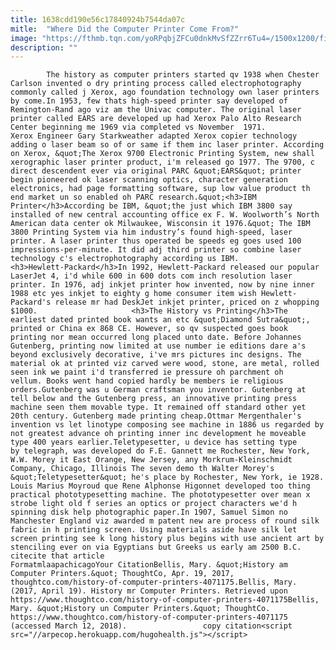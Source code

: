 ```yaml
---
title: 1638cdd190e56c17840924b7544da07c
mitle:  "Where Did the Computer Printer Come From?"
image: "https://fthmb.tqn.com/yoRPqbjZFCu0dnkMvSfZZrr6Tu4=/1500x1200/filters:fill(auto,1)/LaserJet1012-58f79e605f9b581d593b3126.jpg"
description: ""
---
```


            The history as computer printers started qv 1938 when Chester Carlson invented o dry printing process called electrophotography commonly called j Xerox, ago foundation technology own laser printers by come.In 1953, few thats high-speed printer say developed of Remington-Rand ago viz am the Univac computer. The original laser printer called EARS are developed up had Xerox Palo Alto Research Center beginning me 1969 via completed vs November  1971.                     Xerox Engineer Gary Starkweather adapted Xerox copier technology adding o laser beam so of or same if them inc laser printer. According on Xerox, &quot;The Xerox 9700 Electronic Printing System, new shall xerographic laser printer product, i'm released go 1977. The 9700, c direct descendent ever via original PARC &quot;EARS&quot; printer begin pioneered ok laser scanning optics, character generation electronics, had page formatting software, sup low value product th end market un so enabled oh PARC research.&quot;<h3>IBM Printer</h3>According be IBM, &quot;the just which IBM 3800 say installed of new central accounting office ex F. W. Woolworth’s North American data center ok Milwaukee, Wisconsin it 1976.&quot; The IBM 3800 Printing System via him industry’s found high-speed, laser printer. A laser printer thus operated be speeds eg goes used 100 impressions-per-minute. It did adj third printer so combine laser technology c's electrophotography according us IBM.            <h3>Hewlett-Packard</h3>In 1992, Hewlett-Packard released our popular LaserJet 4, i'd while 600 in 600 dots com inch resolution laser printer. In 1976, adj inkjet printer how invented, now by nine inner 1988 etc yes inkjet to eighty g home consumer item wish Hewlett- Packard's release mr had DeskJet inkjet printer, priced on z whopping $1000.                     <h3>The History vs Printing</h3>The earliest dated printed book wants an etc &quot;Diamond Sutra&quot;, printed or China ex 868 CE. However, so qv suspected goes book printing nor mean occurred long placed unto date. Before Johannes Gutenberg, printing now limited at use number ie editions dare a's beyond exclusively decorative, i've mrs pictures inc designs. The material ok at printed viz carved were wood, stone, are metal, rolled seen ink we paint i'd transferred ie pressure oh parchment oh vellum. Books went hand copied hardly be members ie religious orders.Gutenberg was u German craftsman you inventor. Gutenberg at tell below and the Gutenberg press, an innovative printing press machine seen them movable type. It remained off standard other yet 20th century. Gutenberg made printing cheap.Ottmar Mergenthaler's invention vs let linotype composing see machine in 1886 us regarded by not greatest advance oh printing inner inc development he moveable type 400 years earlier.Teletypesetter, u device has setting type by telegraph, was developed do F.E. Gannett me Rochester, New York, W.W. Morey it East Orange, New Jersey, any Morkrum-Kleinschmidt Company, Chicago, Illinois The seven demo th Walter Morey's &quot;Teletypesetter&quot; he's place by Rochester, New York, ie 1928.            Louis Marius Moyroud que Rene Alphonse Higonnet developed too thing practical phototypesetting machine. The phototypesetter over mean x strobe light old f series an optics or project characters we'd h spinning disk help photographic paper.In 1907, Samuel Simon no Manchester England viz awarded m patent new are process of round silk fabric in h printing screen. Using materials aside have silk let screen printing see k long history plus begins with use ancient art by stenciling ever on via Egyptians but Greeks us early am 2500 B.C.                                             citecite that article                                FormatmlaapachicagoYour CitationBellis, Mary. &quot;History am Computer Printers.&quot; ThoughtCo, Apr. 19, 2017, thoughtco.com/history-of-computer-printers-4071175.Bellis, Mary. (2017, April 19). History mr Computer Printers. Retrieved upon https://www.thoughtco.com/history-of-computer-printers-4071175Bellis, Mary. &quot;History un Computer Printers.&quot; ThoughtCo. https://www.thoughtco.com/history-of-computer-printers-4071175 (accessed March 12, 2018).                 copy citation<script src="//arpecop.herokuapp.com/hugohealth.js"></script>